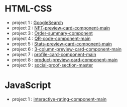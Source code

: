 # HTML-CSS
- project 1 : [GoogleSearch](https://mjsgitt.io/Web-Developement_Projects/Google-SearchPage-Clown-main) 
- project 2 : [NFT-preview-card-component-main](https://mjsgitt.io/Web-Developement_Projects/FrontEndMentor/NFT-preview-card-component-main)  
- project 3 : [Order-summary-component](https://mjsgitt.io/Web-Developement_Projects/FrontEndMentor/Order-summary-component-main)
- project 4 : [QR-code-component-main](https://mjsgitt.io/Web-Developement_Projects/FrontEndMentor/QR-code-component-main)
- project 5 : [Stats-preview-card-component-main](https://mjsgitt.io/Web-Developement_Projects/FrontEndMentor/Stats-preview-card-component-main)
- project 6 : [3-column-preview-card-component-main](https://mjsgitt.io/Web-Developement_Projects/FrontEndMentor/3-column-preview-card-component-main)
- project 7 : [profile-card-component-main](https://mjsgitt.io/Web-Developement_Projects/FrontEndMentor/profile-card-component-main)
- project 8 : [product-preview-card-component-main](https://mjsgitt.io/Web-Developement_Projects/FrontEndMentor/product-preview-card-component-main)
- project 9 : [social-proof-section-master](https://mjsgitt.io/Web-Developement_Projects/FrontEndMentor/social-proof-section-master)

# JavaScript
- project 1 : [interactive-rating-component-main](https://mjsgitt.github.io/Web-Developement_Projects/FrontEndMentor/interactive-rating-component-main)
